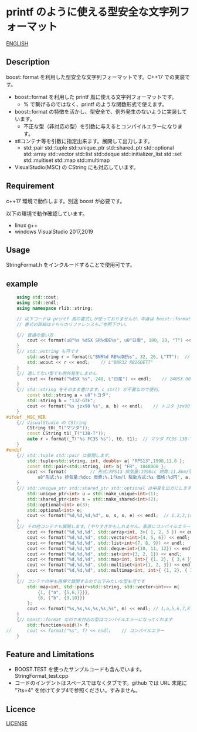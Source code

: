 # printf のように使える型安全な文字列フォーマット

[ENGLISH](/README.md)

## Description

boost::format を利用した型安全な文字列フォーマットです。C++17 での実装です。

+ boost::format を利用した printf 風に使える文字列フォーマットです。
  + % で繋げるのではなく、printf のような関数形式で使えます。
+ boost::format の特徴を活かし、型安全で、例外発生のないように実装しています。
  + 不正な型（非対応の型）を引数に与えるとコンパイルエラーになります。
+ stlコンテナ等を引数に指定出来ます。展開して出力します。
  + std::pair std::tuple
    std::unique_ptr std::shared_ptr std::optional
    std::array std::vector std::list std::deque std::initializer_list
    std::set std::multiset std::map std::multimap
+ VisualStudio(MSC) の CString にも対応しています。

## Requirement

c++17 環境で動作します。別途 boost が必要です。

以下の環境で動作確認しています。
+ linux g++
+ windows VisualStudio 2017,2019

## Usage

StringFormat.h をインクルードすることで使用可です。

## example

```c++
    using std::cout;
    using std::endl;
    using namespace rlib::string;

    // 以下コードは printf 風の書式しか使っておりませんが、中身は boost::format です。
    // 書式の詳細はそちらのリファレンスもご参照下さい。

    {// 普通の使い方
        cout << format(u8"%s %dSX SR%dDE%s", u8"日産", 180, 20, "T") << endl;   // 日産 180SX SR20DET
    }
    {// std::wstring も可です
        std::wstring r = format(L"BNR%d RB%dDE%s", 32, 26, L"TT");  // L"BNR32 RB26DETT"
        std::wcout << r << endl;    // L"BNR32 RB26DETT"
    }
    {// 適してない型でも例外発生しません
        cout << format("%dSX %s", 240, L"日産") << endl;    // 240SX 00007FF742CC123C(例)
    }
    {// std::string をそのまま書けます。c_str() が不要なので便利。
        const std::string a = u8"トヨタ";
        std::string b = "1JZ-GTE";
        cout << format("%s jzx90 %s", a, b) << endl;    // トヨタ jzx90 1JZ-GTE
    }
#ifdef _MSC_VER
    {// VisualStudio の CString
        CString t0(_T("マツダ"));
        const CString t1(_T("13B-T"));
        auto r = format(_T("%s FC3S %s"), t0, t1);  // マツダ FC3S 13B-T
    }
#endif
    {// std::tuple std::pair は展開します。
        std::tuple<std::string, int, double> a{ "RPS13",1998,11.8 };
        const std::pair<std::string, int> b{ "FR", 1848000 };
        cout << format(         // 形式:RPS13 排気量:1998cc 燃費:11.8km/l 駆動方式:FR 価格:1848000円
            u8"形式:%s 排気量:%dcc 燃費:%.1fkm/l 駆動方式:%s 価格:%d円", a, b) << endl;
    }
    {// std::unique_ptr std::shared_ptr std::optional は中身を出力にします。空(無効)の場合は"(null)"を出力します
        std::unique_ptr<int> u = std::make_unique<int>(1);
        std::shared_ptr<int> s = std::make_shared<int>(2);
        std::optional<int> o(3);
        std::optional<int> e;
        cout << format("%d,%d,%d,%d", u, s, o, e) << endl;  // 1,2,3,(null)
    }
    {// その他コンテナも展開します。(やりすぎかもしれません。素直にコンパイルエラーに振ってもよいかも。)
        cout << format("%d,%d,%d", std::array<int, 3>{ 1, 2, 3 }) << endl;          // 1,2,3
        cout << format("%d,%d,%d", std::vector<int>{4, 5, 6}) << endl;              // 4,5,6
        cout << format("%d,%d,%d", std::list<int>{7, 8, 9}) << endl;                // 7,8,9
        cout << format("%d,%d,%d", std::deque<int>{10, 11, 12}) << endl;            // 10,11,12
        cout << format("%d,%d,%d", std::set<int>{3, 2, 1}) << endl;                 // 1,2,3 (取れる順で出力します)
        cout << format("%d,%d,%d", std::map<int, int>{ {1, 2}, { 3,4 }}) << endl;   // 1,2,3
        cout << format("%d,%d,%d", std::multiset<int>{1, 2, 3}) << endl;            // 1,2,3"
        cout << format("%d,%d,%d", std::multimap<int, int>{ {1, 2}, { 3,4 }}) << endl;// 1,2,3
    }
    {// コンテナの中も再帰で展開するので以下みたいな型も可です
        std::map<int, std::pair<std::string, std::vector<int>>> m{
            {1, {"a", {5,6,7}}},
            {8, {"b", {9,10}}}
        };
        cout << format("%s,%s,%s,%s,%s,%s", m) << endl; // 1,a,5,6,7,8
    }
    {// boost::format なので未対応の型はコンパイルエラーになってくれます
        std::function<void()> f;
//      cout << format("%s", f) << endl;    // コンパイルエラー
    }
```

## Feature and Limitations

- BOOST.TEST を使ったサンプルコードも含んでいます。StringFormat_test.cpp
- コードのインデントはスペースではなくタブです。github では URL 末尾に "?ts=4" を付けてタブ4で参照ください。すみません。

## Licence

[LICENSE](/LICENSE)

